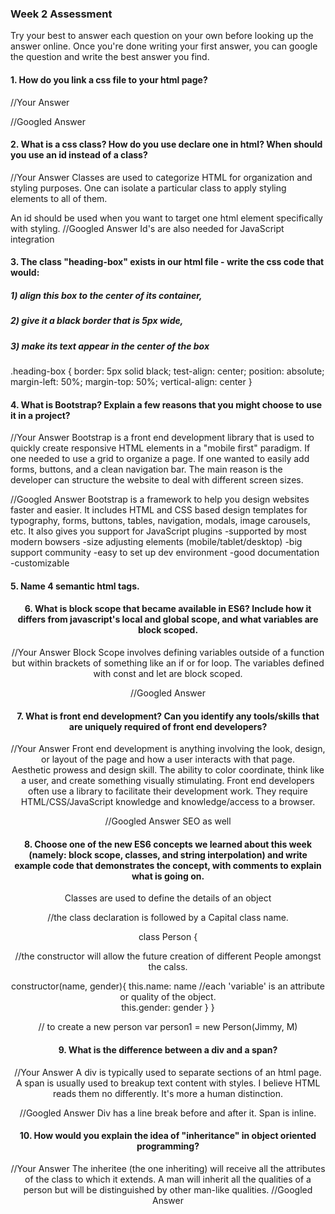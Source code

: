 ### Week 2 Assessment

Try your best to answer each question on your own before looking up the answer online. Once you're done writing your first answer, you can google the question and write the best answer you find.

#### 1. How do you link a css file to your html page?

 //Your Answer

<link rel="stylesheet" href="address of the file">

 //Googled Answer

 <link rel="stylesheet" type="text/css" href="PATHTOCSSHERE">

 #### 2. What is a css class? How do you use declare one in html? When should you use an id instead of a class?

 //Your Answer
 Classes are used to categorize HTML for organization and styling purposes.  One can isolate a particular class to apply styling elements to all of them.
 <div class="enterclasshere">
 An id should be used when you want to target one html element specifically with styling.
 //Googled Answer
 Id's are also needed for JavaScript integration

#### 3. The class "heading-box" exists in our html file - write the css code that would:

##### 1) align this box to the center of its container,
##### 2) give it a black border that is 5px wide,
##### 3) make its text appear in the center of the box

.heading-box {
  border: 5px solid black;
  test-align: center;
  position: absolute;
  margin-left: 50%;
  margin-top: 50%;
  vertical-align: center
}


#### 4. What is Bootstrap? Explain a few reasons that you might choose to use it in a project?

 //Your Answer
 Bootstrap is a front end development library that is used to quickly create responsive HTML elements in a "mobile first" paradigm.
 If one needed to use a grid to organize a page.
 If one wanted to easily add forms, buttons, and a clean navigation bar.
 The main reason is the developer can structure the website to deal with different screen sizes.

 //Googled Answer
 Bootstrap is a framework to help you design websites faster and easier. It includes HTML and CSS based design templates for typography, forms, buttons, tables, navigation, modals, image carousels, etc. It also gives you support for JavaScript plugins
 -supported by most modern bowsers
 -size adjusting elements (mobile/tablet/desktop)
 -big support community
 -easy to set up dev environment
 -good documentation
 -customizable

#### 5. Name 4 semantic html tags.
<header>
<article>
<nav>
<footer>


#### 6. What is block scope that became available in ES6? Include how it differs from javascript's local and global scope, and what variables are block scoped.

 //Your Answer
Block Scope involves defining variables outside of a function but within brackets of something like an if or for loop.  The variables defined with const and let are block scoped.

 //Googled Answer

 #### 7. What is front end development? Can you identify any tools/skills that are uniquely required of front end developers?

 //Your Answer
Front end development is anything involving the look, design, or layout of the page and how a user interacts with that page.  
Aesthetic prowess and design skill.  The ability to color coordinate, think like a user, and create something visually stimulating.
Front end developers often use a library to facilitate their development work.  They require HTML/CSS/JavaScript knowledge and knowledge/access to a browser.


 //Googled Answer
SEO as well

 #### 8. Choose one of the new ES6 concepts we learned about this week (namely: block scope, classes, and string interpolation) and write example code that demonstrates the concept, with comments to explain what is going on.
Classes are used to define the details of an object

//the class declaration is followed by a Capital class name.

class Person {

//the constructor will allow the future creation of different People amongst the calss.

  constructor(name, gender){
    this.name: name
//each 'variable' is an attribute or quality of the object.  
    this.gender: gender 
  }
}

// to create a new person
var person1 = new Person(Jimmy, M)

 #### 9. What is the difference between a div and a span?


 //Your Answer
A div is typically used to separate sections of an html page.  A span is usually used to breakup text content with styles.
I believe HTML reads them no differently.  It's more a human distinction.

 //Googled Answer
Div has a line break before and after it.
Span is inline.

#### 10. How would you explain the idea of "inheritance" in object oriented programming?


 //Your Answer
The inheritee (the one inheriting) will receive all the attributes of the class to which it extends. A man will inherit all the qualities of a person
but will be distinguished by other man-like qualities.
 //Googled Answer
